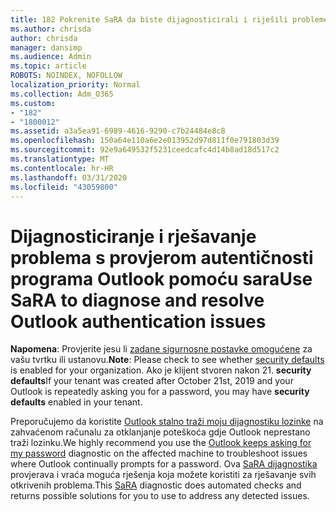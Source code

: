 ```yaml
---
title: 182 Pokrenite SaRA da biste dijagnosticirali i riješili probleme s provjerom autentičnosti programa Outlook
ms.author: chrisda
author: chrisda
manager: dansimp
ms.audience: Admin
ms.topic: article
ROBOTS: NOINDEX, NOFOLLOW
localization_priority: Normal
ms.collection: Adm_O365
ms.custom:
- "182"
- "1800012"
ms.assetid: a3a5ea91-6989-4616-9290-c7b24484e8c8
ms.openlocfilehash: 150a64e110a6e2e013952d97d811f0e791803d39
ms.sourcegitcommit: 92e9a649532f5231ceedcafc4d14b8ad18d517c2
ms.translationtype: MT
ms.contentlocale: hr-HR
ms.lasthandoff: 03/31/2020
ms.locfileid: "43059800"
---
```

# <a name="use-sara-to-diagnose-and-resolve-outlook-authentication-issues"></a><span data-ttu-id="f90be-102">Dijagnosticiranje i rješavanje problema s provjerom autentičnosti programa Outlook pomoću sara</span><span class="sxs-lookup"><span data-stu-id="f90be-102">Use SaRA to diagnose and resolve Outlook authentication issues</span></span>

<span data-ttu-id="f90be-103">**Napomena**: Provjerite jesu li [zadane sigurnosne postavke omogućene](http://aka.ms/securitydefaults) za vašu tvrtku ili ustanovu.</span><span class="sxs-lookup"><span data-stu-id="f90be-103">**Note**: Please check to see whether [security defaults](http://aka.ms/securitydefaults) is enabled for your organization.</span></span> <span data-ttu-id="f90be-104">Ako je klijent stvoren nakon 21. **security defaults**</span><span class="sxs-lookup"><span data-stu-id="f90be-104">If your tenant was created after October 21st, 2019 and your Outlook is repeatedly asking you for a password, you may have **security defaults** enabled in your tenant.</span></span>

<span data-ttu-id="f90be-105">Preporučujemo da koristite [Outlook stalno traži moju dijagnostiku lozinke](https://aka.ms/SaRA-OutlookPwdPrompt-Alchemy) na zahvaćenom računalu za otklanjanje poteškoća gdje Outlook neprestano traži lozinku.</span><span class="sxs-lookup"><span data-stu-id="f90be-105">We highly recommend you use the [Outlook keeps asking for my password](https://aka.ms/SaRA-OutlookPwdPrompt-Alchemy) diagnostic on the affected machine to troubleshoot issues where Outlook continually prompts for a password.</span></span> <span data-ttu-id="f90be-106">Ova [SaRA dijagnostika](https://diagnostics.office.com/#/) provjerava i vraća moguća rješenja koja možete koristiti za rješavanje svih otkrivenih problema.</span><span class="sxs-lookup"><span data-stu-id="f90be-106">This [SaRA](https://diagnostics.office.com/#/) diagnostic does automated checks and returns possible solutions for you to use to address any detected issues.</span></span>
